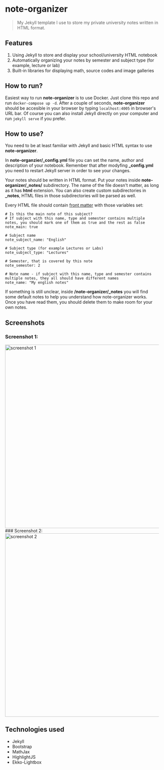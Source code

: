 # note-organizer
>  My Jekyll template I use to store my private university notes written in HTML format. 

## Features
1. Using Jekyll to store and display your school/university HTML notebook
2. Automatically organizing your notes by semester and subject type (for example, lecture or lab)
3. Built-in libraries for displaying math, source codes and image galleries

## How to run?
Easiest way to run **note-organizer** is to use Docker. Just clone this repo and run `docker-compose up -d`. After a couple of seconds, **note-organizer** should be accesible in your browser by typing `localhost:4005` in browser's URL bar.
Of course you can also install Jekyll directly on your computer and run `jekyll serve` if you prefer.

## How to use?
You need to be at least familiar with Jekyll and basic HTML syntax to use **note-organizer**.

In **note-organzier/_config.yml** file you can set the name, author and description of your notebook. Remember that after modyfing **_config.yml** you need to restart Jekyll server in order to see your changes.

Your notes should be written in HTML format. Put your notes inside **note-organizer/_notes/** subdirectory. The name of the file doesn't matter, as long as it has **html** extension. You can also create custom subdirectories in **_notes**, HTML files in those subdirectories will be parsed as well.

Every HTML file should contain [front matter](https://jekyllrb.com/docs/front-matter/) with those variables set:
```
# Is this the main note of this subject?
# If subject with this name, type and semester contains multiple notes, you should mark one of them as true and the rest as false
note_main: true  

# Subject name
note_subject_name: "English"  

# Subject type (for example Lectures or Labs)
note_subject_type: "Lectures"  

# Semester, that is covered by this note 
note_semester: 2  

# Note name - if subject with this name, type and semester contains multiple notes, they all should have different names
note_name: "My english notes"
```

If something is still unclear, inside **/note-organizer/_notes** you will find some default notes to help you understand how note-organizer works. Once you have read them, you should delete them to make room for your own notes.

## Screenshots
### Screenshot 1:
<img src="https://user-images.githubusercontent.com/32397526/148612565-8dc7ba87-d1ec-4644-94ea-c48a90983c0f.png" alt="screenshot 1" width="600">
### Screenshot 2:
<img src="https://user-images.githubusercontent.com/32397526/148612571-3720392e-8904-432b-bb61-6e64ec24d9e0.png" alt="screenshot 2" width="600">

## Technologies used
- Jekyll
- Bootstrap
- MathJax
- HighlightJS
- Ekko-Lightbox